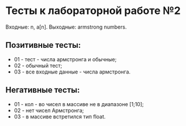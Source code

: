 # Тесты к лабораторной работе №2

Входные: n, a[n].
Выходные: armstrong numbers.

## Позитивные тесты:
- 01 - тест - числа армстронга и обычные;
- 02 - обычный тест;
- 03 - все входные данные - числа армстронга.

## Негативные тесты:
- 01 - кол - во чисел в массиве не в диапазоне [1;10];
- 02 - нет чисел Армстронга;
- 03 - в массиве встретился тип float.